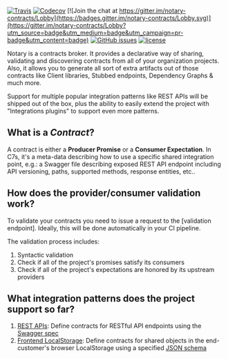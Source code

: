 [![Travis](https://img.shields.io/travis/omarahm/notary.svg?style=flat-square)](https://travis-ci.org/omarahm/notary) [![Codecov](https://img.shields.io/codecov/c/github/omarahm/notary.svg?style=flat-square)](https://codecov.io/gh/omarahm/notary) [![Join the chat at https://gitter.im/notary-contracts/Lobby](https://badges.gitter.im/notary-contracts/Lobby.svg)](https://gitter.im/notary-contracts/Lobby?utm_source=badge&utm_medium=badge&utm_campaign=pr-badge&utm_content=badge) [![GitHub issues](https://img.shields.io/github/issues/omarahm/notary.svg?style=flat-square)](https://github.com/omarahm/notary/issues) [![license](https://img.shields.io/github/license/omarahm/notary.svg?style=flat-square)](https://github.com/omarahm/notary/blob/master/LICENSE) 

Notary is a contracts broker. It provides a declarative way of sharing, validating and discovering contracts from all of your organization projects. Also, it allows you to generate all sort of extra artifacts out of those contracts like Client libraries, Stubbed endpoints, Dependency Graphs & much more.

Support for multiple popular integration patterns like REST APIs will be shipped out of the box, plus the ability to easily extend the project with "Integrations plugins" to support even more patterns.

## What is a *Contract*?

A contract is either a **Producer Promise** or a **Consumer Expectation**. In C7s, it's a meta-data describing how to use a specific shared integration point, e.g.: a Swagger file describing exposed REST API endpoint including API versioning, paths, supported methods, response entities, etc..

## How does the provider/consumer validation work?
To validate your contracts you need to issue a request to the [validation endpoint]. Ideally, this will be done automatically in your CI pipeline.

The validation process includes:
1. Syntactic validation
1. Check if all of the project's promises satisfy its consumers
1. Check if all of the project's expectations are honored by its upstream providers

## What integration patterns does the project support so far?
1. [REST APIs](src/contracts/integrations/rest/README.md): Define contracts for RESTful API endpoints using the [Swagger spec](http://swagger.io/specification/)
1. [Frontend LocalStorage](src/contracts/integrations/localstorage/README.md): Define contracts for shared objects in the end-customer's browser LocalStorage using a specified [JSON schema](http://json-schema.org/)
